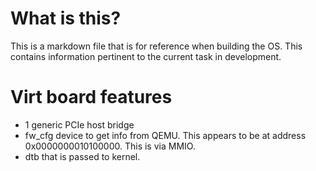 # What is this?
This is a markdown file that is for reference when building the OS. This contains information pertinent to the current task in development.

# Virt board features
- 1 generic PCIe host bridge
- fw_cfg device to get info from QEMU. This appears to be at address 0x0000000010100000. This is via MMIO.
- dtb that is passed to kernel.